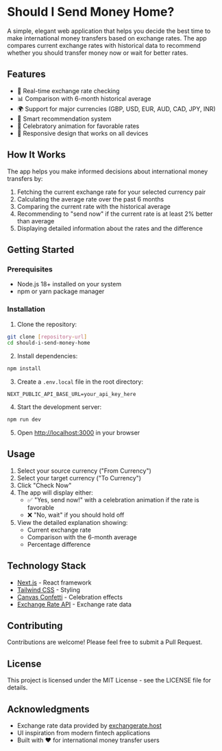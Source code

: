 # Should I Send Money Home?

A simple, elegant web application that helps you decide the best time to make international money transfers based on exchange rates. The app compares current exchange rates with historical data to recommend whether you should transfer money now or wait for better rates.

## Features

- 🔄 Real-time exchange rate checking
- 📊 Comparison with 6-month historical average
- 🌍 Support for major currencies (GBP, USD, EUR, AUD, CAD, JPY, INR)
- 🎯 Smart recommendation system
- 🎉 Celebratory animation for favorable rates
- 📱 Responsive design that works on all devices

## How It Works

The app helps you make informed decisions about international money transfers by:

1. Fetching the current exchange rate for your selected currency pair
2. Calculating the average rate over the past 6 months
3. Comparing the current rate with the historical average
4. Recommending to "send now" if the current rate is at least 2% better than average
5. Displaying detailed information about the rates and the difference

## Getting Started

### Prerequisites

- Node.js 18+ installed on your system
- npm or yarn package manager

### Installation

1. Clone the repository:

```bash
git clone [repository-url]
cd should-i-send-money-home
```

2. Install dependencies:

```bash
npm install
```

3. Create a `.env.local` file in the root directory:

```
NEXT_PUBLIC_API_BASE_URL=your_api_key_here
```

4. Start the development server:

```bash
npm run dev
```

5. Open [http://localhost:3000](http://localhost:3000) in your browser

## Usage

1. Select your source currency ("From Currency")
2. Select your target currency ("To Currency")
3. Click "Check Now"
4. The app will display either:
   - ✅ "Yes, send now!" with a celebration animation if the rate is favorable
   - ❌ "No, wait" if you should hold off
5. View the detailed explanation showing:
   - Current exchange rate
   - Comparison with the 6-month average
   - Percentage difference

## Technology Stack

- [Next.js](https://nextjs.org/) - React framework
- [Tailwind CSS](https://tailwindcss.com/) - Styling
- [Canvas Confetti](https://www.npmjs.com/package/canvas-confetti) - Celebration effects
- [Exchange Rate API](https://exchangerate.host) - Exchange rate data

## Contributing

Contributions are welcome! Please feel free to submit a Pull Request.

## License

This project is licensed under the MIT License - see the LICENSE file for details.

## Acknowledgments

- Exchange rate data provided by [exchangerate.host](https://exchangerate.host)
- UI inspiration from modern fintech applications
- Built with ❤️ for international money transfer users
